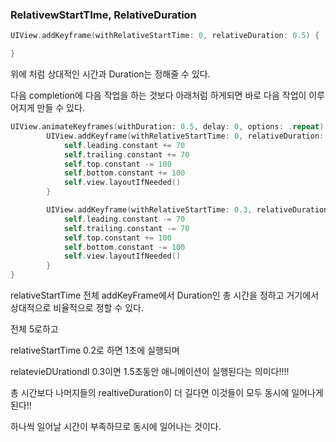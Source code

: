 ### RelativewStartTIme, RelativeDuration

```swift
UIView.addKeyframe(withRelativeStartTime: 0, relativeDuration: 0.5) {

}
```
위에 처럼 상대적인 시간과 Duration는 정해줄 수 있다.

다음 completion에 다음 작업을 하는 것보다 아래처럼 하게되면 바로 다음 작업이 이루어지게 만들 수 있다.
```swift
UIView.animateKeyframes(withDuration: 0.5, delay: 0, options: .repeat) {
        UIView.addKeyframe(withRelativeStartTime: 0, relativeDuration: 0.5) {
            self.leading.constant += 70
            self.trailing.constant += 70
            self.top.constant -= 100
            self.bottom.constant += 100
            self.view.layoutIfNeeded()
        }

        UIView.addKeyframe(withRelativeStartTime: 0.3, relativeDuration: 0.5) {
            self.leading.constant -= 70
            self.trailing.constant -= 70
            self.top.constant += 100
            self.bottom.constant -= 100
            self.view.layoutIfNeeded()
        }
}
```
relativeStartTime 전체 addKeyFrame에서 Duration인 총 시간을 정하고 거기에서 상대적으로 비율적으로 정할 수 있다.

전체 5로하고 

relativeStartTime 0.2로 하면 1초에 실행되며

relatevieDUrationdl 0.3이면 1.5초동안 애니메이션이 실행된다는 의미다!!!!

총 시간보다 나머지들의 realtiveDuration이 더 길다면 이것들이 모두 동시에 일어나게된다!!

하나씩 일어날 시간이 부족하므로 동시에 일어나는 것이다.
